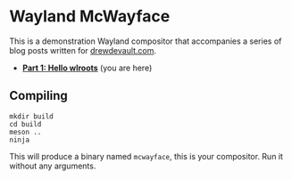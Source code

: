 # Wayland McWayface

This is a demonstration Wayland compositor that accompanies a series of blog
posts written for [drewdevault.com](https://drewdevault.com).

- **[Part 1: Hello wlroots](https://drewdevault.com/2018/02/17/Writing-a-Wayland-compositor-1.html)** (you are here)

## Compiling

```shell
mkdir build
cd build
meson ..
ninja
```

This will produce a binary named `mcwayface`, this is your compositor. Run it
without any arguments.
